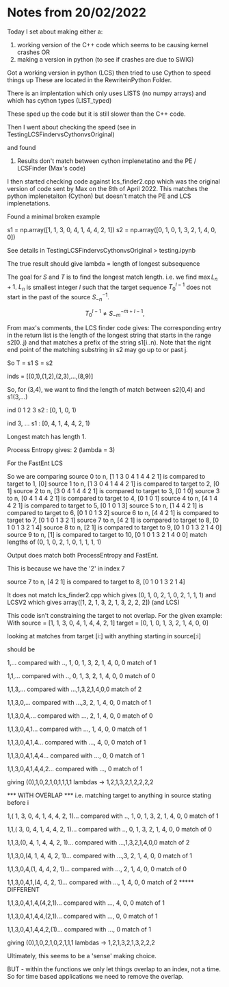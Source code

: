 # Notes from 20/02/2022

Today I set about making either a:
1. working version of the C++ code which seems to be causing kernel crashes OR
2. making a version in python (to see if crashes are due to SWIG)

Got a working version in python (LCS) then tried to use Cython to speed things up
These are located in the RewriteinPython Folder.

There is an implentation which only uses LISTS (no numpy arrays)
and which has cython types (LIST_typed)

These sped up the code but it is still slower than the C++ code.

Then I went about checking the speed (see in TestingLCSFindervsCythonvsOriginal)

and found
1. Results don't match between cython implenetatino and the PE / LCSFinder (Max's code)

I then started checking code against lcs_finder2.cpp which was the original version of code sent by Max on the 8th of April 2022. This matches the python implenetaiton (Cython) but doesn't match the PE and LCS implenetations.

Found a minimal broken example

s1 = np.array([1, 1, 3, 0, 4, 1, 4, 4, 2, 1])
s2 = np.array([0, 1, 0, 1, 3, 2, 1, 4, 0, 0])

See details in TestingLCSFindervsCythonvsOriginal > testing.ipynb

The true result should give
lambda = length of longest subsequence 

The goal for $S$ and $T$ is to find the longest match length. i.e. we find
$\max{L_n} + 1$. 
$L_n$ is smallest integer $l$ such that the target sequence $T_0^{l-1}$ does not start in the past of the source $S_{-n}^{-1}$.

$$
T_0^{l-1} \neq S_{-m}^{-m+l-1},
$$

From max's comments, the LCS finder code gives: The corresponding entry in the return list is the length of the longest string that starts in the range s2[0..j)
and that matches a prefix of the string s1[i..n). Note that the right end point of the matching substring in s2 may go up to or past j.

So 
T = s1
S = s2

inds = [(0,1),(1,2),(2,3),...,(8,9)]

So, for (3,4), we want to find the length of match between s2[0,4) and s1(3,...)

ind   0  1  2  3
s2 : [0, 1, 0, 1)

ind   3, ...
s1 : [0, 4, 1, 4, 4, 2, 1)

Longest match has length 1.

Process Entropy gives: 2 (lambda = 3)

For the FastEnt LCS

So we are comparing
source 0 to n, [1 1 3 0 4 1 4 4 2 1] is compared to target to 1, [0]
source 1 to n, [1 3 0 4 1 4 4 2 1] is compared to target to 2, [0 1]
source 2 to n, [3 0 4 1 4 4 2 1] is compared to target to 3, [0 1 0]
source 3 to n, [0 4 1 4 4 2 1] is compared to target to 4, [0 1 0 1]
source 4 to n, [4 1 4 4 2 1] is compared to target to 5, [0 1 0 1 3]
source 5 to n, [1 4 4 2 1] is compared to target to 6, [0 1 0 1 3 2]
source 6 to n, [4 4 2 1] is compared to target to 7, [0 1 0 1 3 2 1]
source 7 to n, [4 2 1] is compared to target to 8, [0 1 0 1 3 2 1 4]
source 8 to n, [2 1] is compared to target to 9, [0 1 0 1 3 2 1 4 0]
source 9 to n, [1] is compared to target to 10, [0 1 0 1 3 2 1 4 0 0]
match lengths of (0, 1, 0, 2, 1, 0, 1, 1, 1, 1)


Output does match both ProcessEntropy and FastEnt.

This is because we have the '2' in index 7

source 7 to n, [4 2 1] is compared to target to 8, [0 1 0 1 3 2 1 4]

It does not match lcs_finder2.cpp which gives (0, 1, 0, 2, 1, 0, 2, 1, 1, 1)
and LCSV2 which gives array([1, 2, 1, 3, 2, 1, 3, 2, 2, 2]) (and LCS)

This code isn't constraining the target to not overlap. For the given example:
With 
source = [1, 1, 3, 0, 4, 1, 4, 4, 2, 1]
target = [0, 1, 0, 1, 3, 2, 1, 4, 0, 0]

looking at matches from target [i:]
with anything starting in source[:i]

should be

1,...
compared with 
.., 1, 0, 1, 3, 2, 1, 4, 0, 0
match of 1

1,1,...
compared with 
.., 0, 1, 3, 2, 1, 4, 0, 0
match of 0

1,1,3,...
compared with
...,1,3,2,1,4,0,0
match of 2

1,1,3,0,...
compared with 
...,3, 2, 1, 4, 0, 0
match of 1

1,1,3,0,4,...
compared with 
..., 2, 1, 4, 0, 0
match of 0

1,1,3,0,4,1...
compared with 
..., 1, 4, 0, 0
match of 1

1,1,3,0,4,1,4...
compared with 
..., 4, 0, 0
match of 1

1,1,3,0,4,1,4,4...
compared with 
..., 0, 0
match of 1

1,1,3,0,4,1,4,4,2...
compared with 
..., 0
match of 1

giving (0),1,0,2,1,0,1,1,1,1
lambdas -> 1,2,1,3,2,1,2,2,2,2


*** WITH OVERLAP ***
i.e. matching target to anything in source stating before i

1,( 1, 3, 0, 4, 1, 4, 4, 2, 1)...
compared with 
.., 1, 0, 1, 3, 2, 1, 4, 0, 0
match of 1

1,1,( 3, 0, 4, 1, 4, 4, 2, 1)...
compared with 
.., 0, 1, 3, 2, 1, 4, 0, 0
match of 0

1,1,3,(0, 4, 1, 4, 4, 2, 1)...
compared with
...,1,3,2,1,4,0,0
match of 2

1,1,3,0,(4, 1, 4, 4, 2, 1)...
compared with 
...,3, 2, 1, 4, 0, 0
match of 1

1,1,3,0,4,(1, 4, 4, 2, 1)...
compared with 
..., 2, 1, 4, 0, 0
match of 0

1,1,3,0,4,1,(4, 4, 2, 1)...
compared with 
..., 1, 4, 0, 0
match of 2 ***** DIFFERENT

1,1,3,0,4,1,4,(4,2,1)...
compared with 
..., 4, 0, 0
match of 1

1,1,3,0,4,1,4,4,(2,1)...
compared with 
..., 0, 0
match of 1

1,1,3,0,4,1,4,4,2,(1)...
compared with 
..., 0
match of 1

giving (0),1,0,2,1,0,2,1,1,1
lambdas -> 1,2,1,3,2,1,3,2,2,2


Ultimately, this seems to be a 'sense' making choice.

BUT - within the functions we only let things overlap to an index, not a time. So for time based applications we need to remove the overlap.


